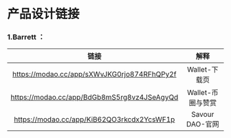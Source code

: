 # 产品设计链接

### 1.Barrett ：
|                        链接                   |    解释              |
|:---------------------------------------------:|:---------------:|
| https://modao.cc/app/sXWvJKG0rjo874RFhQPy2f  |  Wallet-下载页    |
| https://modao.cc/app/BdGb8mS5rg8vz4JSeAgyQd  | Wallet-币圈与赞赏  | 
| https://modao.cc/app/KiB62QO3rkcdx2YcsWF1p   | Savour DAO-官网   |
